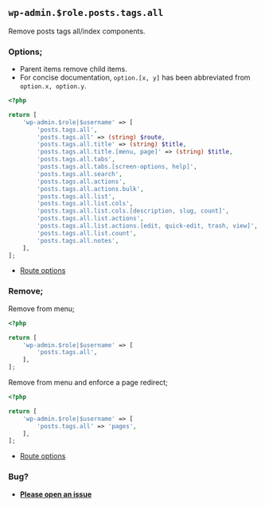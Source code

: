 ## `wp-admin.$role.posts.tags.all`

Remove posts tags all/index components.

### Options;

- Parent items remove child items.
- For concise documentation, `option.[x, y]` has been abbreviated from `option.x, option.y`.

```php
<?php

return [
	'wp-admin.$role|$username' => [
		'posts.tags.all',
		'posts.tags.all' => (string) $route,
		'posts.tags.all.title' => (string) $title,
		'posts.tags.all.title.[menu, page]' => (string) $title,
		'posts.tags.all.tabs',
		'posts.tags.all.tabs.[screen-options, help]',
		'posts.tags.all.search',
		'posts.tags.all.actions',
		'posts.tags.all.actions.bulk',
		'posts.tags.all.list',
		'posts.tags.all.list.cols',
		'posts.tags.all.list.cols.[description, slug, count]',
		'posts.tags.all.list.actions',
		'posts.tags.all.list.actions.[edit, quick-edit, trash, view]',
		'posts.tags.all.list.count',
		'posts.tags.all.notes',
	],
];
```

- [Route options](../route-options.md)

### Remove;

Remove from menu;

```php
<?php

return [
	'wp-admin.$role|$username' => [
		'posts.tags.all',
	],
];
```

Remove from menu and enforce a page redirect;

```php
<?php

return [
	'wp-admin.$role|$username' => [
		'posts.tags.all' => 'pages',
	],
];
```

- [Route options](../route-options.md)

### Bug?

- **[Please open an issue](https://github.com/darrenjacoby/intervention/issues/new?title=[wp-admin.posts.tags.all]&labels=bug&assignees=darrenjacoby)**
